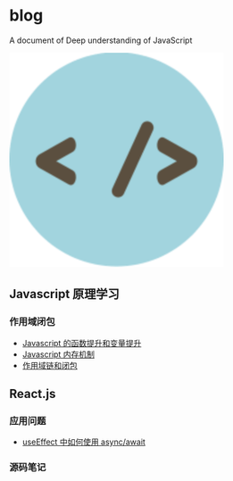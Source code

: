 # blog

A document of Deep understanding of JavaScript

<img src="./assets/Avatar.png" alt="Avata" style="zoom:200%; text-align: center" />

## Javascript 原理学习

### 作用域闭包

- [Javascript 的函数提升和变量提升](./Javascript/Javascript的函数提升和变量提升.md)
- [Javascript 内存机制](./Javascript/Javascript内存机制.md)
- [作用域链和闭包](https://github.com/zhangjunjie0730/Blog-javascript/issues/4)

## React.js

### 应用问题

- [useEffect 中如何使用 async/await]()

### 源码笔记
